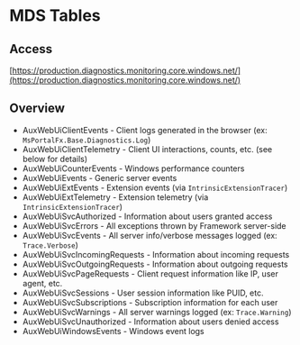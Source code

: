 
<tags
    ms.service="portalfx"
    ms.workload="portalfx"
    ms.tgt_pltfrm="portalfx"
    ms.devlang="portalfx"
    ms.topic="get-started-article"
    ms.date="08/06/2015"
    ms.author="thaodoan"/>

<a name="mds-tables"></a>
# MDS Tables

<a name="mds-tables-access"></a>
## Access

[https://production.diagnostics.monitoring.core.windows.net/](https://production.diagnostics.monitoring.core.windows.net/)

<a name="mds-tables-overview"></a>
## Overview

- AuxWebUiClientEvents - Client logs generated in the browser (ex: `MsPortalFx.Base.Diagnostics.Log`)
- AuxWebUiClientTelemetry - Client UI interactions, counts, etc. (see below for details)
- AuxWebUiCounterEvents - Windows performance counters
- AuxWebUiEvents - Generic server events
- AuxWebUiExtEvents - Extension events (via `IntrinsicExtensionTracer`)
- AuxWebUiExtTelemetry - Extension telemetry (via `IntrinsicExtensionTracer`)
- AuxWebUiSvcAuthorized - Information about users granted access
- AuxWebUiSvcErrors - All exceptions thrown by Framework server-side
- AuxWebUiSvcEvents - All server info/verbose messages logged (ex: `Trace.Verbose`)
- AuxWebUiSvcIncomingRequests - Information about incoming requests
- AuxWebUiSvcOutgoingRequests - Information about outgoing requests
- AuxWebUiSvcPageRequests - Client request information like IP, user agent, etc.
- AuxWebUiSvcSessions - User session information like PUID, etc.
- AuxWebUiSvcSubscriptions - Subscription information for each user
- AuxWebUiSvcWarnings - All server warnings logged (ex: `Trace.Warning`)
- AuxWebUiSvcUnauthorized - Information about users denied access
- AuxWebUiWindowsEvents - Windows event logs